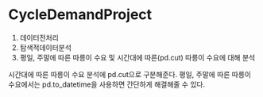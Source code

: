# CycleDemandProject

1. 데이터전처리
2. 탐색적데이터분석
3. 평일, 주말에 따른 따릉이 수요 및 시간대에 따른(pd.cut) 따릉이 수요에 대해 분석

시간대에 따른 따릉이 수요 분석에 pd.cut으로 구분해준다.
평일, 주말에 따른 따릉이 수요에서는 pd.to_datetime을 사용하면 간단하게 해결해줄 수 있다. 

